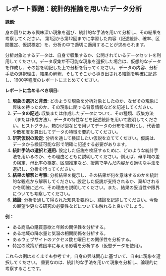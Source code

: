 ## レポート課題：統計的推論を用いたデータ分析

**課題:**

身の回りにある興味深い現象を選び、統計的な手法を用いて分析し、その結果を考察してください。  第1回から第12回までに学習した内容（記述統計、確率、区間推定、仮説検定）を、分析の中で適切に適用することが求められます。

分析対象とするデータは、自身で収集するか、公開されているデータセットを利用してください。データ収集が不可能な現象を選択した場合は、仮想的なデータを作成し、その旨を明記した上で分析を行ってください。  データの内容、分析手法の選択理由、結果の解釈、そしてそこから導き出される結論を明確に記述し、1600字程度のレポートにまとめてください。

**レポートに含めるべき項目:**

1. **現象の選択と背景:** どのような現象を分析対象としたのか、なぜその現象に興味を持ったのか、その現象に関する背景情報などを記述してください。
2. **データの記述:** 収集または作成したデータについて、その種類、収集方法（または作成方法）、データの特性などを記述統計を用いて説明してください。ヒストグラム、箱ひげ図などを用いてデータの分布を視覚化し、代表値や散布度を算出してデータの特徴を要約してください。
3. **研究仮説の設定:** 分析を通して検証したい仮説を立ててください。仮説は、データから検証可能な形で明確に記述する必要があります。
4. **統計手法の選択と適用:** 設定した仮説を検証するために、どのような統計手法を用いるのか、その理由とともに説明してください。例えば、母平均の差の検定、母比率の検定、区間推定など、授業で学んだ内容から適切な手法を選択し、分析を行ってください。
5. **結果の解釈と考察:** 分析結果を提示し、その結果が何を意味するのかを統計的な観点から解釈してください。設定した仮説が支持されるか、棄却されるかを明確に述べ、その理由を説明してください。また、結果の妥当性や限界についても考察してください。
6. **結論:** 分析を通して得られた知見を要約し、結論を記述してください。今後の展望や更なる研究の必要性などについても触れると良いでしょう。


**例：**

* ある商品の購買意欲と年齢の関係性を分析する。
* ある地域の降水量と気温の相関関係を分析する。
* あるウェブサイトのアクセス数と曜日との関係性を分析する。
* 特定の政策が貧困率に与える影響を分析する（仮想データを使用）。


これらの例はあくまでも参考です。自身の興味関心に基づいて、自由に現象を選択してください。  重要なのは、統計的な手法を用いて現象を分析し、論理的に考察することです。
